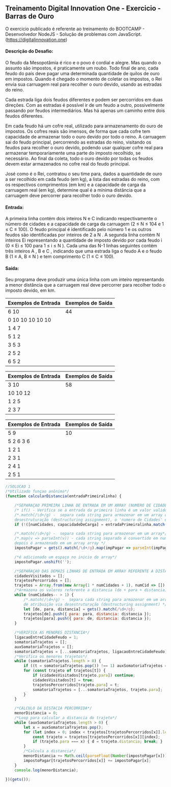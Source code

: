 ## Treinamento Digital Innovation One - Exercicio - Barras de Ouro

O exercicio publicado é referente ao treinamento do BOOTCAMP - Desenvolvedor NodeJS -  Solução de problemas com JavaScript.
(https://digitalinnovation.one)

#### Descrição do Desafio:

O feudo da Mesopotâmia é rico e o povo é cordial e alegre. Mas quando o assunto são impostos, é praticamente um roubo. Todo final de ano, cada feudo do país deve pagar uma determinada quantidade de quilos de ouro em impostos. Quando é chegado o momento de coletar os impostos, o Rei envia sua carruagem real para recolher o ouro devido, usando as estradas do reino.

Cada estrada liga dois feudos diferentes e podem ser percorridos em duas direções. Com as estradas é possível ir de um feudo a outro, possivelmente passando por feudos intermediários. Mas há apenas um caminho entre dois feudos diferentes.

Em cada feudo há um cofre real, utilizado para armazenamento do ouro de impostos. Os cofres reais são imensos, de forma que cada cofre tem capacidade de armazenar todo o ouro devido por todo o reino. A carruagem sai do feudo principal, percorrendo as estradas do reino, visitando os feudos para recolher o ouro devido, podendo usar qualquer cofre real para armazenar temporariamente uma parte do imposto recolhido, se necessário. Ao final da coleta, todo o ouro devido por todas os feudos devem estar armazenados no cofre real do feudo principal.

José como é o Rei, contratou o seu time para, dados a quantidade de ouro a ser recolhido em cada feudo (em kg), a lista das estradas do reino, com os respectivos comprimentos (em km) e a capacidade de carga da carruagem real (em kg), determine qual é a mínima distância que a carruagem deve percorrer para recolher todo o ouro devido.


#### Entrada:

A primeira linha contém dois inteiros N e C indicando respectivamente o número de cidades e a capacidade de carga da carruagem (2 ≤ N ≤ 104 e 1 ≤ C ≤ 100). O feudo principal é identificado pelo número 1 e os outros feudos são identificadas por inteiros de 2 a N . A segunda linha contém N inteiros Ei representando a quantidade de imposto devido por cada feudo i (0 ≤ Ei ≤ 100 para 1 ≤ i ≤ N ). Cada uma das N-1 linhas seguintes contém três inteiros A , B e C , indicando que uma estrada liga o feudo A e o feudo B (1 ≤ A, B ≤ N ) e tem comprimento C (1 ≤ C ≤ 100).

#### Saída:

Seu programa deve produzir uma única linha com um inteiro representando a menor distância que a carruagem real deve percorrer para recolher todo o imposto devido, em km.

Exemplos de Entrada  | Exemplos de Saída
------------- | -------------
6 10 | 44
0 10 10 10 10 10 | 
1 4 7 | 
5 1 2 | 
3 5 3 | 
2 5 2 | 
6 5 2 | 


Exemplos de Entrada  | Exemplos de Saída
------------- | -------------
3 10 | 58
10 10 12 |
1 2 5 |
2 3 7 |

Exemplos de Entrada  | Exemplos de Saída
------------- | -------------
5 9 | 10
5 2 6 3 6 |
1 2 1 |
2 3 1 |
2 4 1 |
2 5 1 |


```javascript
//SOLUCAO 1
/*Utilizado funçao anônima*/
(function calcularDistancia(entradaPrimeiralinha) {

    /*SEPARAÇAO PRIMEIRA LINHA DE ENTRADA EM UM ARRAY (NUMERO DE CIDADES + CAPACIDADE DE CARGA)*/
    /* if() - Verifica se a entrada da primeira linha é um valor valido*/
    /*.match(/\d+/g) -  separa cada string para armazenar em um array de atribuição via 
    desestruturação (destructuring assignment), o 'numero de Cidades' e 'Capacidade de Carga'*/
    if (!([numCidades, capacidadeDeCarga] = entradaPrimeiralinha.match(/\d+/g))) return false;

    /*.match(/\d+/g) -  separa cada string para armazenar em um array*/
    /*.map(v => parseInt(v)) - cada string separado é convertido em numero, 
    depois é armazenado em um array array */
    impostoPagar = gets().match(/\d+/g).map(impPagar => parseInt(impPagar));

    /*é adicionado um espaço no inicio do array*/
    impostoPagar.unshift('');

    /*SEPARAÇAO DAS DEMAIS LINHAS DE ENTRADA EM ARRAY REFERENTE A DISTANCIA (DE + PARA + DISTANCIA)*/
    cidadesVisitados = [];
    trajetosPercorridos = [];
    trajetos = Array.from(new Array(1 * numCidades + 1), numCid => []);
    /*Armazena os valores referente a distancia (de + para + distancia), em um array de objetos*/
    while (numCidades-- > 1) {
        /*.match(/\d+/g) -  separa cada string para armazenar em um array de objeto,
        de atribuição via desestruturação (destructuring assignment) */
        let [de, para, distancia] = gets().match(/\d+/g);
        trajetos[de].push({ para: para, distancia: distancia });
        trajetos[para].push({ para: de, distancia: distancia });
    }

    /*VERIFICA AS MENORES DISTANCIA*/
    ligacaoEntreCidadeFeudo = 1;
    somatoriaTrajetos = [];
    auxSomatoriaTrajetos = [];
    somatoriaTrajetos = [...somatoriaTrajetos, ligacaoEntreCidadeFeudo];
    /*Verifica os menores trajetos*/
    while (somatoriaTrajetos.length > 0) {
        if ((t = somatoriaTrajetos.pop()) !== 1) auxSomatoriaTrajetos = [...auxSomatoriaTrajetos, t];
        for (const trajeto of trajetos[t]) {
            if (cidadesVisitados[trajeto.para]) continue;
            cidadesVisitados[t] = true;
            trajetosPercorridos[trajeto.para] = t;
            somatoriaTrajetos = [...somatoriaTrajetos, trajeto.para];
        }
    }

    /*CALCULO DA DISTACIA PERCORRIDA*/
    menorDistancia = 0;
    /*Loop para calcular a distancia do trajeto*/
    while (auxSomatoriaTrajetos.length > 0) {
        let x = auxSomatoriaTrajetos.pop();
        for (let index = 0; index < trajetos[trajetosPercorridos[x]].length; index++) {
            const trajeto = trajetos[trajetosPercorridos[x]][index];
            if (trajeto.para === x) { d = trajeto.distancia; break; }
        }
        /*Calcula a distancia*/
        menorDistancia += Math.ceil(parseFloat(Number(impostoPagar[x])) / Number(capacidadeDeCarga)) * Math.ceil((2 * Number(d)));
        impostoPagar[trajetosPercorridos[x]] += impostoPagar[x];
    }
    console.log(menorDistancia);

})(gets());
```
